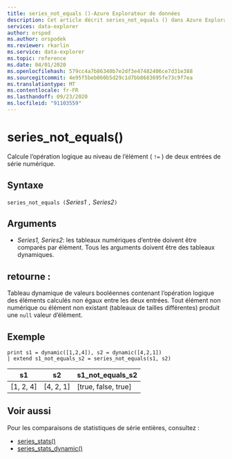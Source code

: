 ```yaml
---
title: series_not_equals ()-Azure Explorateur de données
description: Cet article décrit series_not_equals () dans Azure Explorateur de données.
services: data-explorer
author: orspod
ms.author: orspodek
ms.reviewer: rkarlin
ms.service: data-explorer
ms.topic: reference
ms.date: 04/01/2020
ms.openlocfilehash: 579cc4a7b86340b7e2df3e47482406ce7d31e388
ms.sourcegitcommit: 4e95f5beb060b5d29c1d7bb8683695fe73c9f7ea
ms.translationtype: MT
ms.contentlocale: fr-FR
ms.lasthandoff: 09/23/2020
ms.locfileid: "91103559"
---
```

# <a name="series_not_equals"></a>series_not_equals()

Calcule l’opération logique au niveau de l’élément ( `!=` ) de deux entrées de série numérique.

## <a name="syntax"></a>Syntaxe

`series_not_equals (`*Series1* `,` *Series2*`)`

## <a name="arguments"></a>Arguments

* *Series1, Series2*: les tableaux numériques d’entrée doivent être comparés par élément. Tous les arguments doivent être des tableaux dynamiques. 

## <a name="returns"></a>retourne :

Tableau dynamique de valeurs booléennes contenant l’opération logique des éléments calculés non égaux entre les deux entrées. Tout élément non numérique ou élément non existant (tableaux de tailles différentes) produit une `null` valeur d’élément.

## <a name="example"></a>Exemple

<!-- csl: https://help.kusto.windows.net:443/Samples -->
```kusto
print s1 = dynamic([1,2,4]), s2 = dynamic([4,2,1])
| extend s1_not_equals_s2 = series_not_equals(s1, s2)
```

|s1|s2|s1_not_equals_s2|
|---|---|---|
|[1, 2, 4]|[4, 2, 1]|[true, false, true]|

## <a name="see-also"></a>Voir aussi

Pour les comparaisons de statistiques de série entières, consultez :
* [series_stats()](series-statsfunction.md)
* [series_stats_dynamic()](series-stats-dynamicfunction.md)
